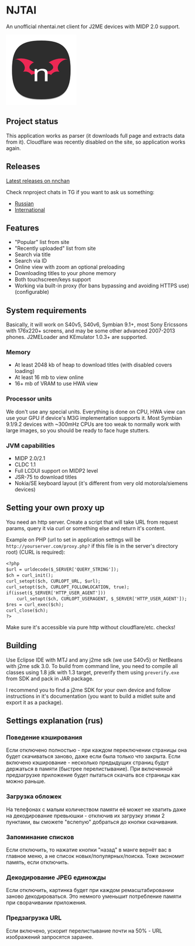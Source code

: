 # NJTAI
An unofficial nhentai.net client for J2ME devices with MIDP 2.0 support.

![image](res/njtai.svg)

## Project status

This application works as parser (it downloads full page and extracts data from it). 
Cloudflare was recently disabled on the site, so application works again.

## Releases
[Latest releases on nnchan](https://nnp.nnchan.ru/nj)

Check nnproject chats in TG if you want to ask us something:
- [Russian](https://t.me/nnmidletschat_ru)
- [International](https://t.me/nnmidletschat)

## Features
- "Popular" list from site
- "Recently uploaded" list from site
- Search via title
- Search via ID
- Online view with zoom an optional preloading
- Downloading titles to your phone memory
- Both touchscreen/keys support
- Working via built-in proxy (for bans bypassing and avoiding HTTPS use) (configurable)

## System requirements
Basically, it will work on S40v5, S40v6, Symbian 9.1+, most Sony Ericssons with 176x220+ screens, and may be some other advanced 2007-2013 phones. J2MELoader and KEmulator 1.0.3+ are supported.

### Memory
- At least 2048 kb of heap to download titles (with disabled covers loading)
- At least 16 mb to view online
- 16+ mb of VRAM to use HWA view

### Processor units
We don't use any special units. Everything is done on CPU, HWA view can use your GPU if device's M3G implementation supports it. Most Symbian 9.1/9.2 devices with ~300mHz CPUs are too weak to normally work with large images, so you should be ready to face huge stutters.

### JVM capabilities
- MIDP 2.0/2.1
- CLDC 1.1
- Full LCDUI support on MIDP2 level
- JSR-75 to download titles
- Nokia/SE keyboard layout (it's different from very old motorola/siemens devices)

## Setting your own proxy up
You need an http server. Create a script that will take URL from request params, query it via curl or something else and return it's content.

Example on PHP (url to set in application settngs will be `http://yourserver.com/proxy.php?` if this file is in the server's directory root) (CURL is required):
```
<?php
$url = urldecode($_SERVER['QUERY_STRING']);
$ch = curl_init();
curl_setopt($ch, CURLOPT_URL, $url);
curl_setopt($ch, CURLOPT_FOLLOWLOCATION, true);
if(isset($_SERVER['HTTP_USER_AGENT']))
	curl_setopt($ch, CURLOPT_USERAGENT, $_SERVER['HTTP_USER_AGENT']);
$res = curl_exec($ch);
curl_close($ch);
?>
```

Make sure it's accessible via pure http without cloudflare/etc. checks!

## Building
Use Eclipse IDE with MTJ and any j2me sdk (we use S40v5) or NetBeans with j2me sdk 3.0. 
To build from command line, you need to compile all classes using 1.8 jdk with 1.3 target, preverify them using `preverify.exe` from SDK and pack in JAR package.

I recommend you to find a j2me SDK for your own device and follow instructions in it's documentation (you want to build a midlet suite and export it as a package).

## Settings explanation (rus)
### Поведение кэширования
Если отключено полностью - при каждом переключении страницы она будет скачиваться заново, даже если была только что закрыта. Если включено кэширование - несколько предыдущих страниц будут держаться в памяти (быстрее перелистывание). При включенной предзагрузке приложение будет пытаться скачать все страницы как можно раньше.
### Загрузка обложек
На телефонах с малым количеством памяти её может не хватить даже на декодирование превьюшки - отключив их загрузку этими 2 пунктами, вы сможете "вслепую" добраться до кнопки скачивания.
### Запоминание списков
Если отключить, то нажатие кнопки "назад" в манге вернёт вас в главное меню, а не список новых/популярных/поиска. Тоже экономит память, если отключить.
### Декодирование JPEG единожды
Если отключить, картинка будет при каждом ремасштабировании заново декодироваться. Это немного уменьшит потребление памяти при сворачивании приложения.
### Предзагрузка URL
Если включено, ускорит перелистывание почти на 50% - URL изображений запросятся заранее.
